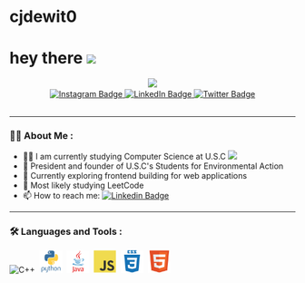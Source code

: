 # cjdewit0

<h1>
  hey there
  <img src="https://media.giphy.com/media/hvRJCLFzcasrR4ia7z/giphy.gif" width="30px"/>
</h1>


<div id="header" align="center">
  <img src="https://media.giphy.com/media/vWst8QUOKAot6MHEZe/giphy.gif" width="300"/>
</div>


<div id="badges" id="header" align="center">
  <a href="https://www.instagram.com/xdewittx/">
    <img src="https://img.shields.io/badge/Instagram-pink?style=for-the-badge&logo=instagram&logoColor=white" alt="Instagram Badge"/>
  </a>
  <a href="https://www.linkedin.com/in/cory-dewitt-a1b84a252/">
    <img src="https://img.shields.io/badge/LinkedIn-blue?style=for-the-   badge&logo=linkedin&logoColor=white" alt="LinkedIn Badge"/>
  </a>
  <a href="https://twitter.com/dewitt_cory">
    <img src="https://img.shields.io/badge/Twitter-blue?style=for-the-badge&logo=twitter&logoColor=white" alt="Twitter Badge"/>
  </a>
</div>

<div id="header" align="center">
  <img src="https://komarev.com/ghpvc/?username=cjdewitt&style=flat-        square&color=blue" alt=""/>
</div> 

---

### :man_technologist: About Me : 
- :student: I am currently studying Computer Science at U.S.C <img src="https://media.giphy.com/media/5hvJxNcEze5tKtMyE0/giphy.gif" height="25" witdth="25"/> 
- :seedling: President and founder of U.S.C's Students for Environmental Action
- :bricks: Currently exploring frontend building for web applications 
- :book: Most likely studying LeetCode 
- :mailbox: How to reach me: [![Linkedin Badge](https://img.shields.io/badge/-Cory-blue?style=flat&logo=Linkedin&logoColor=white)](https://www.linkedin.com/in/cory-dewitt-a1b84a252/)

---

### :hammer_and_wrench: Languages and Tools : 
<div>
  <img 
 src="https://user-images.githubusercontent.com/112126823/203457534-e426330f-a1e7-473a-9f2a-036a69ece8a5.png" title="C++" alt="C++" width="40" height="40"/>&nbsp; 
  <img
src="https://raw.githubusercontent.com/devicons/devicon/1119b9f84c0290e0f0b38982099a2bd027a48bf1/icons/python/python-original-wordmark.svg" width="40" height="40"/>&nbsp;
  <img 
src="https://github.com/devicons/devicon/blob/master/icons/java/java-original-wordmark.svg" title="Java" alt="Java" width="40" height="40"/>&nbsp;  
  <img 
src="https://github.com/devicons/devicon/blob/master/icons/javascript/javascript-original.svg" title="JavaScript" alt="JavaScript" width="40" height="40"/>&nbsp;
  <img 
src="https://github.com/devicons/devicon/blob/master/icons/css3/css3-plain-wordmark.svg"  title="CSS3" alt="CSS" width="40" height="40"/>&nbsp;  
  <img 
src="https://github.com/devicons/devicon/blob/master/icons/html5/html5-original.svg" title="HTML5" alt="HTML" width="40" height="40"/>&nbsp;
</div>

